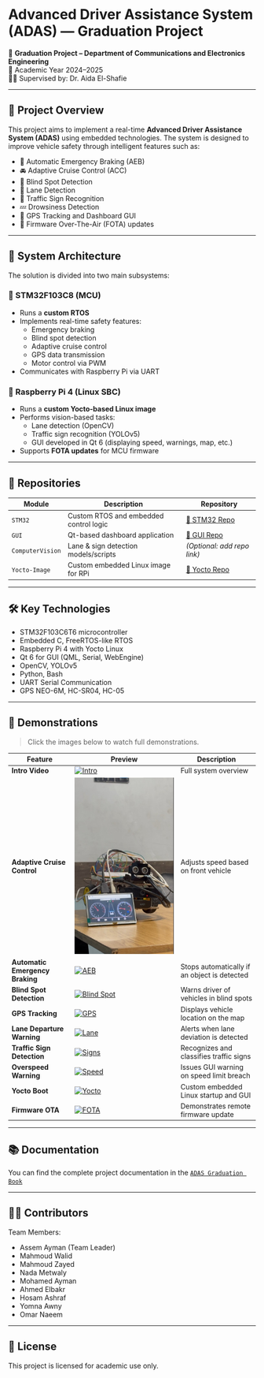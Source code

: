 # Advanced Driver Assistance System (ADAS) — Graduation Project

🚗 **Graduation Project – Department of Communications and Electronics Engineering**  
📅 Academic Year 2024–2025  
👩‍🏫 Supervised by: Dr. Aida El-Shafie

---

## 📌 Project Overview

This project aims to implement a real-time **Advanced Driver Assistance System (ADAS)** using embedded technologies. The system is designed to improve vehicle safety through intelligent features such as:

- 🛑 Automatic Emergency Braking (AEB)
- 🚘 Adaptive Cruise Control (ACC)
- 👀 Blind Spot Detection
- 🚧 Lane Detection
- 🚦 Traffic Sign Recognition
- 💤 Drowsiness Detection
- 📡 GPS Tracking and Dashboard GUI
- 📲 Firmware Over-The-Air (FOTA) updates

---

## 🧠 System Architecture

The solution is divided into two main subsystems:

### 🔹 STM32F103C8 (MCU)
- Runs a **custom RTOS**
- Implements real-time safety features:
  - Emergency braking
  - Blind spot detection
  - Adaptive cruise control
  - GPS data transmission
  - Motor control via PWM
- Communicates with Raspberry Pi via UART

### 🔹 Raspberry Pi 4 (Linux SBC)
- Runs a **custom Yocto-based Linux image**
- Performs vision-based tasks:
  - Lane detection (OpenCV)
  - Traffic sign recognition (YOLOv5)
  - GUI developed in Qt 6 (displaying speed, warnings, map, etc.)
- Supports **FOTA updates** for MCU firmware

---

## 📁 Repositories

| Module                    | Description                                  | Repository |
|---------------------------|----------------------------------------------|------------|
| `STM32`                  | Custom RTOS and embedded control logic       | [🔗 STM32 Repo](https://github.com/Graduation-Project-Automotive-ECE25/STM32) |
| `GUI`                    | Qt-based dashboard application               | [🔗 GUI Repo](https://github.com/Graduation-Project-Automotive-ECE25/GUI) |
| `ComputerVision`         | Lane & sign detection models/scripts         | *(Optional: add repo link)* |
| `Yocto-Image`            | Custom embedded Linux image for RPi          | [🔗 Yocto Repo](https://github.com/Graduation-Project-Automotive-ECE25/Yocto) |

---

## 🛠️ Key Technologies

- STM32F103C6T6 microcontroller
- Embedded C, FreeRTOS-like RTOS
- Raspberry Pi 4 with Yocto Linux
- Qt 6 for GUI (QML, Serial, WebEngine)
- OpenCV, YOLOv5
- Python, Bash
- UART Serial Communication
- GPS NEO-6M, HC-SR04, HC-05

---

## 🎥 Demonstrations

> Click the images below to watch full demonstrations.

| Feature | Preview | Description |
|--------|---------|-------------|
| **Intro Video** | [![Intro](videos/thumbnails/intro.png)](videos/intro.mp4) | Full system overview |
| **Adaptive Cruise Control** | [![ACC](https://github.com/Graduation-Project-Automotive-ECE25/.github/blob/main/videos/thumbnails/Acc.jpg)](https://github.com/Graduation-Project-Automotive-ECE25/.github/blob/main/videos/ACC.mp4) | Adjusts speed based on front vehicle |
| **Automatic Emergency Braking** | [![AEB](videos/thumbnails/aeb.png)](videos/aeb.mp4) | Stops automatically if an object is detected |
| **Blind Spot Detection** | [![Blind Spot](videos/thumbnails/blindspot.png)](videos/blindspot.mp4) | Warns driver of vehicles in blind spots |
| **GPS Tracking** | [![GPS](videos/thumbnails/gps.png)](videos/gps.mp4) | Displays vehicle location on the map |
| **Lane Departure Warning** | [![Lane](videos/thumbnails/lane.png)](videos/lane.mp4) | Alerts when lane deviation is detected |
| **Traffic Sign Detection** | [![Signs](videos/thumbnails/signs.png)](videos/signs.mp4) | Recognizes and classifies traffic signs |
| **Overspeed Warning** | [![Speed](videos/thumbnails/overspeed.png)](videos/overspeed.mp4) | Issues GUI warning on speed limit breach |
| **Yocto Boot** | [![Yocto](videos/thumbnails/yocto.png)](videos/yocto.mp4) | Custom embedded Linux startup and GUI |
| **Firmware OTA** | [![FOTA](videos/thumbnails/fota.png)](videos/fota.mp4) | Demonstrates remote firmware update |


---

## 📚 Documentation

You can find the complete project documentation in the [`ADAS Graduation Book`](https://drive.google.com/file/d/1XIpy0AmPzTSJXAlBNidWxOked-inZP8N/view?usp=sharing)

---

## 👨‍💻 Contributors

Team Members:
- Assem Ayman (Team Leader)
- Mahmoud Walid
- Mahmoud Zayed
- Nada Metwaly
- Mohamed Ayman
- Ahmed Elbakr
- Hosam Ashraf
- Yomna Awny
- Omar Naeem

---

## 🔖 License

This project is licensed for academic use only.

